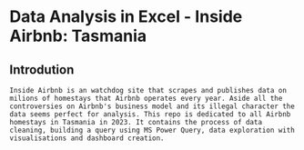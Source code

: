 # Data Analysis in Excel - Inside Airbnb: Tasmania
## Introdution
	Inside Airbnb is an watchdog site that scrapes and publishes data on milions of homestays that Airbnb operates every year. Aside all the controversies on Airbnb's business model and its illegal character the data seems perfect for analysis. This repo is dedicated to all Airbnb homestays in Tasmania in 2023. It contains the process of data cleaning, building a query using MS Power Query, data exploration with visualisations and dashboard creation.



								
   		
 
		


